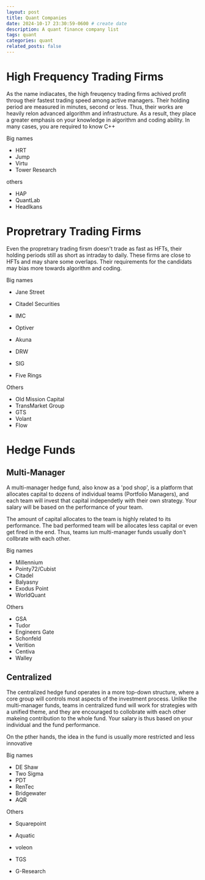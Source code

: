 ```yaml
---
layout: post
title: Quant Companies
date: 2024-10-17 23:30:59-0600 # create date
description: A quant finance company list
tags: quant
categories: quant
related_posts: false
---
```


# High Frequency Trading Firms

As the name indiacates, the high freuqency trading firms achived profit throug their fastest trading speed among active managers. Their holding period are measured in minutes, second or less. Thus, their works are heavily relon advanced algorithm and infrastructure. As a result, they place a greater emphasis on your knowledge in algorithm and coding ability. In many cases, you are required to know C++ 

Big names

* HRT
* Jump
* Virtu
* Tower Research

others

* HAP
* QuantLab
* Headlkans

# Propretrary Trading Firms

Even the propretrary trading firsm doesn't trade as fast as HFTs, their holding periods still as short as intraday to daily. These firms are close to HFTs and may share some overlaps. Their requirements for the candidats may bias more towards algorithm and coding. 

Big names

* Jane Street

* Citadel Securities

* IMC

* Optiver

* Akuna

* DRW 

* SIG 
* Five Rings

Others

* Old Mission Capital
* TransMarket Group
* GTS
* Volant
* Flow

# Hedge Funds

## Multi-Manager

A multi-manager hedge fund, also know as a 'pod shop', is a platform that allocates capital to dozens of individual teams (Portfolio Managers), and each team will invest that capital independetly with their own strategy. Your salary will be based on the performance of your team. 

The amount of capital allocates to the team is highly related to its performance. The bad performed team will be allocates less capital or even get fired in the end. Thus, teams iun multi-manager funds usually don't collbrate with each other.

Big names

* Millennium
* Pointy72/Cubist
* Citadel
* Balyasny
* Exodus Point
* WorldQuant

Others

* GSA
* Tudor
* Engineers Gate
* Schonfeld
* Verition 
* Centiva 
* Walley



## Centralized 

The centralized hedge fund operates in a more top-down structure, where a core group will controls most aspects of the investment process. Unlike the multi-manager funds, teams in centralized fund will work for strategies with a unified theme, and they are encouraged to collobrate with each other makeing contribution to the whole fund. Your salary is thus based on your individual and the fund performance. 

On the pther hands, the idea in the fund is usually more restricted and less innovative

Big names

* DE Shaw
* Two Sigma
* PDT
* RenTec
* Bridgewater
* AQR

Others

* Squarepoint

* Aquatic

* voleon

* TGS

* G-Research